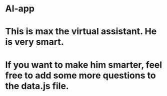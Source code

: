 # AI-app
# This is max the virtual assistant. He is very smart.
# If you want to make him smarter, feel free to add some more questions to the data.js file.

